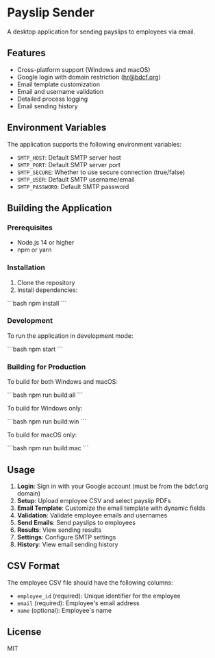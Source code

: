 # Payslip Sender

A desktop application for sending payslips to employees via email.

## Features

- Cross-platform support (Windows and macOS)
- Google login with domain restriction (hr@bdcf.org)
- Email template customization
- Email and username validation
- Detailed process logging
- Email sending history

## Environment Variables

The application supports the following environment variables:

- `SMTP_HOST`: Default SMTP server host
- `SMTP_PORT`: Default SMTP server port
- `SMTP_SECURE`: Whether to use secure connection (true/false)
- `SMTP_USER`: Default SMTP username/email
- `SMTP_PASSWORD`: Default SMTP password

## Building the Application

### Prerequisites

- Node.js 14 or higher
- npm or yarn

### Installation

1. Clone the repository
2. Install dependencies:

\`\`\`bash
npm install
\`\`\`

### Development

To run the application in development mode:

\`\`\`bash
npm start
\`\`\`

### Building for Production

To build for both Windows and macOS:

\`\`\`bash
npm run build:all
\`\`\`

To build for Windows only:

\`\`\`bash
npm run build:win
\`\`\`

To build for macOS only:

\`\`\`bash
npm run build:mac
\`\`\`

## Usage

1. **Login**: Sign in with your Google account (must be from the bdcf.org domain)
2. **Setup**: Upload employee CSV and select payslip PDFs
3. **Email Template**: Customize the email template with dynamic fields
4. **Validation**: Validate employee emails and usernames
5. **Send Emails**: Send payslips to employees
6. **Results**: View sending results
7. **Settings**: Configure SMTP settings
8. **History**: View email sending history

## CSV Format

The employee CSV file should have the following columns:
- `employee_id` (required): Unique identifier for the employee
- `email` (required): Employee's email address
- `name` (optional): Employee's name

## License

MIT
